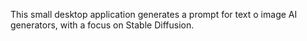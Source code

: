 This small desktop application generates a prompt for text o image AI generators, with a focus on Stable Diffusion. 